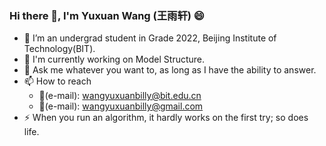 ### Hi there 👋, I'm Yuxuan Wang (王雨轩) 😄
- 🔭 I’m an undergrad student in Grade 2022, Beijing Institute of Technology(BIT).
- 🌱 I'm currently working on Model Structure.
- 💬 Ask me whatever you want to, as long as I have the ability to answer.
- 📫 How to reach
   - 📧(e-mail): wangyuxuanbilly@bit.edu.cn
   - 📧(e-mail): wangyuxuanbilly@gmail.com
- ⚡ When you run an algorithm, it hardly works on the first try; so does life.
    
<!--

Here are some ideas to get you started:

- 🔭 I’m currently working on ...
- 🌱 I’m currently learning ...
- 👯 I’m looking to collaborate on ...
- 🤔 I’m looking for help with ...
- 💬 Ask me about ...
- 📫 How to reach me: ...
- 😄 Pronouns: ...
- ⚡ Fun fact: ...
-->
